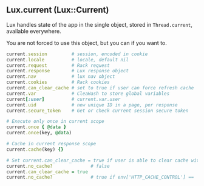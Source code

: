 ## Lux.current (Lux::Current)

Lux handles state of the app in the single object, stored in `Thread.current`, available everywhere.

You are not forced to use this object, but you can if you want to.

```ruby
current.session         # session, encoded in cookie
current.locale          # locale, default nil
current.request         # Rack request
current.response        # Lux response object
current.nav             # lux nav object
current.cookies         # Rack cookies
current.can_clear_cache # set to true if user can force refresh cache
current.var             # CleaHash to store global variables
current[:user]          # current.var.user
current.uid             # new unique ID in a page, per response
current.secure_token    # Get or check current session secure token

# Execute only once in current scope
current.once { @data }
current.once(key, @data)

# Cache in current response scope
current.cache(key) {}

# Set current.can_clear_cache = true if user is able to clear cache with SHIFT+refresh
current.no_cache?              # false
current.can_clear_cache = true
current.no_cache?              # true if env['HTTP_CACHE_CONTROL'] == 'no-cache'


```
